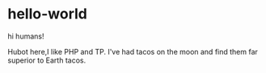 # hello-world

hi humans!

Hubot here,I like PHP and TP.
I've had tacos on the moon and find them far superior to Earth tacos.

